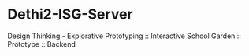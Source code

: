 # Dethi2-ISG-Server
Design Thinking - Explorative Prototyping :: Interactive School Garden :: Prototype :: Backend
